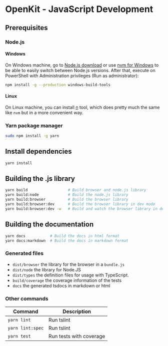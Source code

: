 # OpenKit - JavaScript Development

## Prerequisites
### Node.js

#### Windows

On Windows machine, go to [Node.js download](https://nodejs.org/en/download/) or use [nvm for Windows](https://github.com/coreybutler/nvm-windows) to be able to easily
switch between Node.js versions.
After that, execute on PowerShell with Administration privileges (Run as administrator):
```sh
npm install -g --production windows-build-tools
```

#### Linux

On Linux machine, you can install [n](https://github.com/tj/n) tool, which does pretty much the same 
like `nvm` but in a more convenient way.

### Yarn package manager

```sh
sudo npm install -g yarn
```

## Install dependencies
```sh
yarn install
```

## Building the .js library
```sh
yarn build                  # Build browser and node.js library
yarn build:node             # Build the node.js library
yarn build:browser          # Build the browser library
yarn build:browser:dev      # Build the browser library in dev mode
yarn build:browser:dev -w   # Build and watch the browser library in dev mode
```

## Building the documentation
```sh
yarn docs           # Build the docs in html format
yarn docs:markdown  # Build the docs in markdown format
```

### Generated files
* `dist/browser` the library for the browser in a `bundle.js`
* `dist/node` the library for Node.JS
* `dist/types` the definition files for usage with TypeScript.
* `build/coverage` the coverage information of the tests
* `docs` the generated tsdocs in markdown or html

### Other commands
| Command               | Description               |
|-----------------------|---------------------------| 
| `yarn lint`           | Run tslint                |
| `yarn lint:spec`      | Run tslint                |
| `yarn test`           | Run tests with coverage   |
